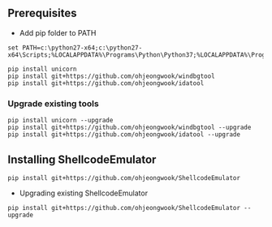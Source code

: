 ## Prerequisites

* Add pip folder to PATH

```
set PATH=c:\python27-x64;c:\python27-x64\Scripts;%LOCALAPPDATA%\Programs\Python\Python37;%LOCALAPPDATA%\Programs\Python\Python37\Scripts;%PATH%
```

```
pip install unicorn
pip install git+https://github.com/ohjeongwook/windbgtool
pip install git+https://github.com/ohjeongwook/idatool
```

### Upgrade existing tools

```
pip install unicorn --upgrade
pip install git+https://github.com/ohjeongwook/windbgtool --upgrade
pip install git+https://github.com/ohjeongwook/idatool --upgrade
```

## Installing ShellcodeEmulator

```
pip install git+https://github.com/ohjeongwook/ShellcodeEmulator
```

* Upgrading existing ShellcodeEmulator

```
pip install git+https://github.com/ohjeongwook/ShellcodeEmulator --upgrade
```
